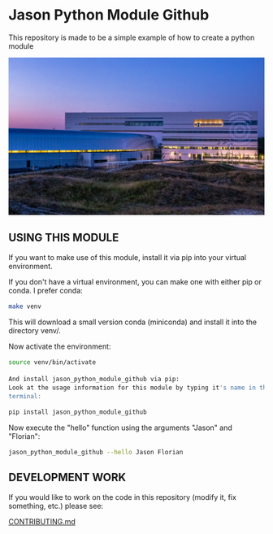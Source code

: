 # Jason Python Module Github
This repository is made to be a simple example of how to create a python module

![maxiv](screenshots/maxiv_purple_tint.jpg)

## USING THIS MODULE
If you want to make use of this module, install it via pip into your virtual
environment.

If you don't have a virtual environment, you can make one with either pip
or conda.  I prefer conda:
```bash
make venv
```

This will download  a small version conda (miniconda) and install it into
the directory venv/.

Now activate the environment:
```bash
source venv/bin/activate

And install jason_python_module_github via pip:
Look at the usage information for this module by typing it's name in the
terminal:
```
```bash
pip install jason_python_module_github
```

Now execute the "hello" function using the arguments "Jason" and "Florian":
```bash
jason_python_module_github --hello Jason Florian
```


## DEVELOPMENT WORK
If you would like to work on the code in this repository (modify it, fix
something, etc.) please see:

[CONTRIBUTING.md](CONTRIBUTING.md)
